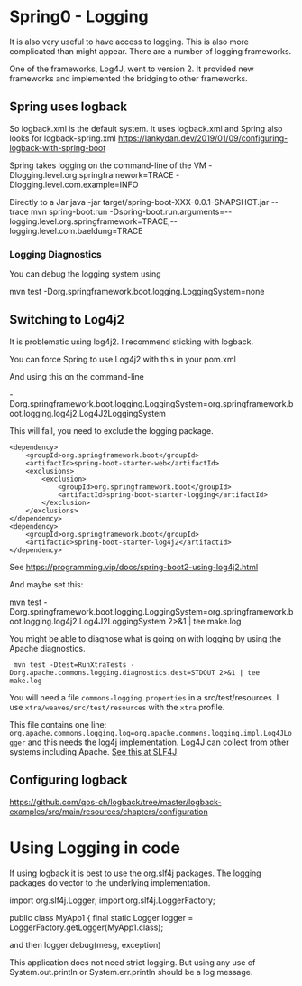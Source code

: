 # Spring0 - Logging

It is also very useful to have access to logging. This is also more
complicated than might appear.  There are a number of logging
frameworks.

One of the frameworks, Log4J, went to version 2. It provided new
frameworks and implemented the bridging to other frameworks.

## Spring uses logback

So logback.xml is the default system. It uses logback.xml and Spring also looks
for logback-spring.xml 
https://lankydan.dev/2019/01/09/configuring-logback-with-spring-boot

Spring takes logging on the command-line of the VM
 -Dlogging.level.org.springframework=TRACE
 -Dlogging.level.com.example=INFO

Directly to a Jar
 java -jar target/spring-boot-XXX-0.0.1-SNAPSHOT.jar --trace
 mvn spring-boot:run
   -Dspring-boot.run.arguments=--logging.level.org.springframework=TRACE,--logging.level.com.baeldung=TRACE

### Logging Diagnostics

You can debug the logging system using

   mvn test -Dorg.springframework.boot.logging.LoggingSystem=none

## Switching to Log4j2

It is problematic using log4j2. I recommend sticking with logback.

You can force Spring to use Log4j2 with this in your pom.xml

And using this on the command-line

  -Dorg.springframework.boot.logging.LoggingSystem=org.springframework.boot.logging.log4j2.Log4J2LoggingSystem

This will fail, you need to exclude the logging package.

    <dependency>
        <groupId>org.springframework.boot</groupId>
        <artifactId>spring-boot-starter-web</artifactId>
        <exclusions>
            <exclusion>
                <groupId>org.springframework.boot</groupId>
                <artifactId>spring-boot-starter-logging</artifactId>
            </exclusion>
        </exclusions>
    </dependency>
    <dependency>
        <groupId>org.springframework.boot</groupId>
        <artifactId>spring-boot-starter-log4j2</artifactId>
    </dependency>

See https://programming.vip/docs/spring-boot2-using-log4j2.html

And maybe set this:

  mvn test
  -Dorg.springframework.boot.logging.LoggingSystem=org.springframework.boot.logging.log4j2.Log4J2LoggingSystem 2>&1 | tee make.log

You might be able to diagnose what is going on with logging by using the Apache diagnostics.

     mvn test -Dtest=RunXtraTests -Dorg.apache.commons.logging.diagnostics.dest=STDOUT 2>&1 | tee make.log

You will need a file `commons-logging.properties` in a
src/test/resources. I use `xtra/weaves/src/test/resources` with the
`xtra` profile.

This file contains one line:
`org.apache.commons.logging.log=org.apache.commons.logging.impl.Log4JLogger`
and this needs the log4j implementation. Log4J can collect from other systems including
Apache. [See this at SLF4J](http://www.slf4j.org/legacy.html)

## Configuring logback

https://github.com/qos-ch/logback/tree/master/logback-examples/src/main/resources/chapters/configuration

# Using Logging in code

If using logback it is best to use the org.slf4j packages.
The logging packages do vector to the underlying implementation.

import org.slf4j.Logger;
import org.slf4j.LoggerFactory;

public class MyApp1 {
  final static Logger logger = LoggerFactory.getLogger(MyApp1.class);

and then logger.debug(mesg, exception) 

This application does not need strict logging. But using any use of 
System.out.println or System.err.println should be a log message. 
